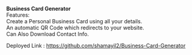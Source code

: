 <b>Business Card Generator</b> <br>
Features:<br>
Create a Personal Business Card using all your details.<br>
An automatic QR Code which redirects to your website.<br>
Can Also Download Contact Info.<br>

Deployed Link : https://github.com/shamayil2/Business-Card-Generator
